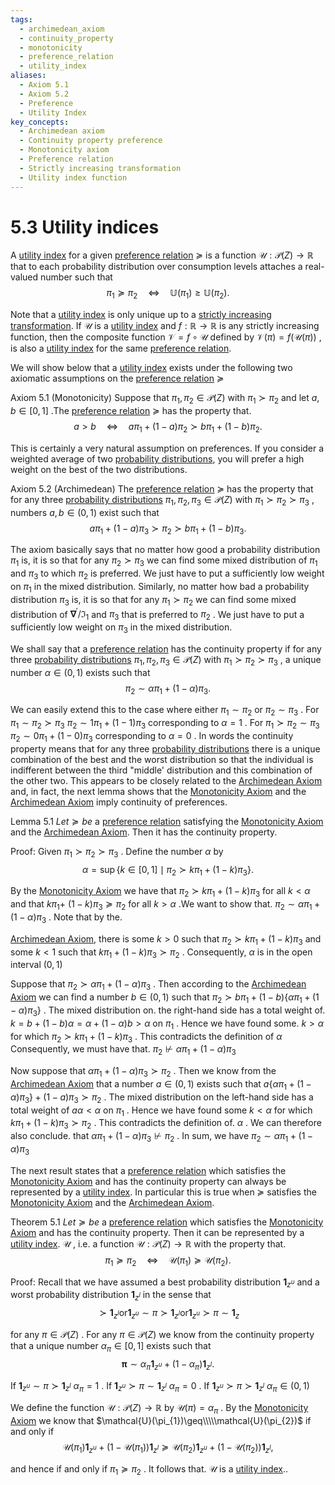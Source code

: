 ```yaml
---
tags:
  - archimedean_axiom
  - continuity_property
  - monotonicity
  - preference_relation
  - utility_index
aliases:
  - Axiom 5.1
  - Axiom 5.2
  - Preference
  - Utility Index
key_concepts:
  - Archimedean axiom
  - Continuity property preference
  - Monotonicity axiom
  - Preference relation
  - Strictly increasing transformation
  - Utility index function
---
```


# 5.3 Utility indices  

A [utility index](.md) for a given [preference relation](.md) $\succeq$ is a function $\mathcal{U}:\mathcal{P}(Z)\to\mathbb{R}$ that to each probability distribution over consumption levels attaches a real-valued number such that  
$$
\pi_{1}\succeq\pi_{2}\quad\Leftrightarrow\quad\mathbb{U}(\pi_{1})\geq\mathbb{U}(\pi_{2}).
$$  

Note that a [utility index](.md) is only unique up to a [strictly increasing transformation](.md). If $\mathrm{\mathcal{U}}$ is a [utility index](.md) and $f:\mathbb{R}\to\mathbb{R}$ is any strictly increasing function, then the composite function $\mathcal{V}=f\circ\mathcal{U}$ defined by $\mathcal{V}(\pi)=f\left(\mathcal{U}(\pi)\right)$ , is also a [utility index](.md) for the same [preference relation](.md).  

We will show below that a [utility index](.md) exists under the following two axiomatic assumptions on the [preference relation](.md) $\succeq$  

Axiom 5.1 (Monotonicity) Suppose that $\pi_{1},\pi_{2}\in\mathcal{P}(Z)$ with $\pi_{1}\succ\pi_{2}$ and let $a,b\in[0,1]$ .The [preference relation](.md) $\succeq$ has the property that.  
$$
a>b\quad\Leftrightarrow\quad a\pi_{1}+(1-a)\pi_{2}\succ b\pi_{1}+(1-b)\pi_{2}.
$$  

This is certainly a very natural assumption on preferences. If you consider a weighted average of two [probability distributions](Exercises.md), you will prefer a high weight on the best of the two distributions.  

Axiom 5.2 (Archimedean) The [preference relation](.md) $\succeq$ has the property that for any three [probability distributions](Exercises.md) $\pi_{1},\pi_{2},\pi_{3}\in\mathcal{P}(Z)$ with $\pi_{1}\succ\pi_{2}\succ\pi_{3}$ , numbers $a,b\in(0,1)$ exist such that  
$$
a\pi_{1}+(1-a)\pi_{3}\succ\pi_{2}\succ b\pi_{1}+(1-b)\pi_{3}.
$$  

The axiom basically says that no matter how good a probability distribution $\pi_{1}$ is, it is so that for any $\pi_{2}\succ\pi_{3}$ we can find some mixed distribution of $\pi_{1}$ and $\pi_{3}$ to which $\pi_{2}$ is preferred. We just have to put a sufficiently low weight on $\pi_{1}$ in the mixed distribution. Similarly, no matter how bad a probability distribution $\pi_{3}$ is, it is so that for any $\pi_{1}\succ\pi_{2}$ we can find some mixed distribution of $\mathbf{\nabla}^{\prime}/{\mathfrak{I}}_{1}$ and $\pi_{3}$ that is preferred to $\pi_{2}$ . We just have to put a sufficiently low weight on $\pi_{3}$ in the mixed distribution.  

We shall say that a [preference relation](.md) has the continuity property if for any three [probability distributions](Exercises.md) $\pi_{1},\pi_{2},\pi_{3}\in\mathcal{P}(Z)$ with $\pi_{1}\succ\pi_{2}\succ\pi_{3}$ , a unique number $\alpha\in(0,1)$ exists such that  
$$
\pi_{2}\sim\alpha\pi_{1}+(1-\alpha)\pi_{3}.
$$  

We can easily extend this to the case where either $\pi_{1}\sim\pi_{2}$ or $\pi_{2}\sim\pi_{3}$ . For $\pi_{1}\sim\pi_{2}\succ\pi_{3}$ $\pi_{2}\sim1\pi_{1}+(1-1)\pi_{3}$ corresponding to $\alpha=1$ . For $\pi_{1}\succ\pi_{2}\sim\pi_{3}$ $\pi_{2}\sim0\pi_{1}+(1-0)\pi_{3}$ corresponding to $\alpha=0$ . In words the continuity property means that for any three [probability distributions](Exercises.md) there is a unique combination of the best and the worst distribution so that the individual is indifferent between the third "middle' distribution and this combination of the other two. This appears to be closely related to the [Archimedean Axiom](.md) and, in fact, the next lemma shows that the [Monotonicity Axiom](.md) and the [Archimedean Axiom](.md) imply continuity of preferences.  

Lemma 5.1 $L e t\succeq b e$ a [preference relation](.md) satisfying the [Monotonicity Axiom](.md) and the [Archimedean Axiom](.md). Then it has the continuity property.  

Proof: Given $\pi_{1}\succ\pi_{2}\succ\pi_{3}$ . Define the number $\alpha$ by  
$$
\alpha=\operatorname*{sup}\{k\in[0,1]\mid\pi_{2}\succ k\pi_{1}+(1-k)\pi_{3}\}.
$$  

By the [Monotonicity Axiom](.md) we have that $\pi_{2}\succ k\pi_{1}+(1-k)\pi_{3}$ for all $k<\alpha$ and that $k\pi_{1}+$ $(1-k)\pi_{3}\succeq\pi_{2}$ for all $k>\alpha$ .We want to show that. $\pi_{2}\sim\alpha\pi_{1}+(1-\alpha)\pi_{3}$ . Note that by the.  

[Archimedean Axiom](.md), there is some $k>0$ such that $\pi_{2}\succ k\pi_{1}+(1-k)\pi_{3}$ and some $k<1$ such that $k\pi_{1}+(1-k)\pi_{3}\succ\pi_{2}$ . Consequently, $\alpha$ is in the open interval $(0,1)$  

Suppose that $\pi_{2}\succ\alpha\pi_{1}+(1-\alpha)\pi_{3}$ . Then according to the [Archimedean Axiom](.md) we can find a number $b\in(0,1)$ such that $\pi_{2}\succ b\pi_{1}+(1-b)\{\alpha\pi_{1}+(1-\alpha)\pi_{3}\}$ . The mixed distribution on. the right-hand side has a total weight of. $k=b+(1-b)\alpha=\alpha+(1-\alpha)b>\alpha$ on $\pi_{1}$ . Hence we have found some. $k>\alpha$ for which $\pi_{2}\succ k\pi_{1}+(1-k)\pi_{3}$ . This contradicts the definition of $\alpha$ Consequently, we must have that. $\pi_{2}\not\vdash\alpha\pi_{1}+(1-\alpha)\pi_{3}$  

Now suppose that $\alpha\pi_{1}+(1-\alpha)\pi_{3}\succ\pi_{2}$ . Then we know from the [Archimedean Axiom](.md) that a number $a\in(0,1)$ exists such that $a\{\alpha\pi_{1}+(1-\alpha)\pi_{3}\}+(1-a)\pi_{3}\succ\pi_{2}$ . The mixed distribution on the left-hand side has a total weight of $a\alpha<\alpha$ on $\pi_{1}$ . Hence we have found some $k<\alpha$ for which $k\pi_{1}+(1-k)\pi_{3}\succ\pi_{2}$ . This contradicts the definition of. $\alpha$ . We can therefore also conclude. that $\alpha\pi_{1}+(1-\alpha)\pi_{3}\not\vdash\pi_{2}$ . In sum, we have $\pi_{2}\sim\alpha\pi_{1}+(1-\alpha)\pi_{3}$  

The next result states that a [preference relation](.md) which satisfies the [Monotonicity Axiom](.md) and has the continuity property can always be represented by a [utility index](.md). In particular this is true when $\succeq$ satisfies the [Monotonicity Axiom](.md) and the [Archimedean Axiom](.md).  

Theorem 5.1 $L e t\succeq b e$ a [preference relation](.md) which satisfies the [Monotonicity Axiom](.md) and has the continuity property. Then it can be represented by a [utility index](.md). $\mathrm{\mathcal{U}}$ , i.e. a function $\mathcal{U}:\mathcal{P}(Z)\to\mathbb{R}$ with the property that.  
$$
\pi_{1}\succeq\pi_{2}\quad\Leftrightarrow\quad\mathcal{U}(\pi_{1})\succeq\mathcal{U}(\pi_{2}).
$$  

Proof: Recall that we have assumed a best probability distribution $\mathbf{1}_{z^{u}}$ and a worst probability distribution $\mathbf{1}_{z^{l}}$ in the sense that  
$$
\succ{\mathbf{1}}_{z^{l}}\mathrm{or}{\mathbf{1}}_{z^{u}}\sim\pi\succ{\mathbf{1}}_{z^{l}}\mathrm{or}{\mathbf{1}}_{z^{u}}\succ\pi\sim{\mathbf{1}}_{z}
$$  

for any $\pi\in{\mathcal{P}}(Z)$ . For any $\pi\in{\mathcal{P}}(Z)$ we know from the continuity property that a unique number $\alpha_{\pi}\in[0,1]$ exists such that  
$$
\boldsymbol{\pi}\sim\alpha_{\pi}\mathbf{1}_{z^{u}}+(1-\alpha_{\pi})\mathbf{1}_{z^{l}}.
$$  

If ${\mathbf{1}}_{z^{u}}\sim\pi\succ{\mathbf{1}}_{z^{l}}$ $\alpha_{\pi}=1$ . If ${\mathbf{1}}_{z^{u}}\succ\pi\sim{\mathbf{1}}_{z^{l}}$ $\alpha_{\pi}=0$ . If $\mathbf{1}_{z^{u}}\succ\pi\succ\mathbf{1}_{z^{l}}$ $\alpha_{\pi}\in(0,1)$  

We define the function $\mathcal{U}:\mathcal{P}(Z)\to\mathbb{R}$ by $\mathcal{U}(\pi)=\alpha_{\pi}$ . By the [Monotonicity Axiom](.md) we know that $\mathcal{U}(\pi_{1})\geq\\\\\mathcal{U}(\pi_{2})$ if and only if  
$$
\mathcal{U}(\pi_{1})\mathbf{1}_{z^{u}}+\left(1-\mathcal{U}(\pi_{1})\right)\mathbf{1}_{z^{l}}\succeq\mathcal{U}(\pi_{2})\mathbf{1}_{z^{u}}+\left(1-\mathcal{U}(\pi_{2})\right)\mathbf{1}_{z^{l}},
$$  

and hence if and only if $\pi_{1}\succeq\pi_{2}$ . It follows that. $\mathrm{\mathcal{U}}$ is a [utility index](.md)..  